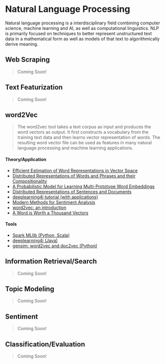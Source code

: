 # Natural Language Processing

Natural language processing is a interdisciplinary field combining computer science, machine learning and AI, as well as computational linguistics.  NLP is primarily focused on techniques to better represent unstructured text data in a mathematical form as well as models of that text to algorithmically derive meaning.

## Web Scraping

> Coming Soon!

## Text Featurization

> Coming Soon!

## word2Vec

> The word2vec tool takes a text corpus as input and produces the word vectors as output. It first constructs a vocabulary from the training text data and then learns vector representation of words. The resulting word vector file can be used as features in many natural language processing and machine learning applications.

#### Theory/Application

* [Efficient Estimation of Word Representations in
Vector Space](http://arxiv.org/pdf/1301.3781.pdf)
* [Distributed Representations of Words and Phrases
and their Compositionality](http://papers.nips.cc/paper/5021-distributed-representations-of-words-and-phrases-and-their-compositionality.pdf)
* [A Probabilistic Model for Learning Multi-Prototype Word Embeddings](http://www.aclweb.org/anthology/C14-1016)
* [Distributed Representations of Sentences and Documents](http://arxiv.org/pdf/1405.4053v2.pdf)
* [deeplearning4j tutorial (with applications)](http://deeplearning4j.org/word2vec.html)
* [Modern Methods for Sentiment Analysis](https://districtdatalabs.silvrback.com/modern-methods-for-sentiment-analysis)
* [word2vec: an introduction](http://www.folgertkarsdorp.nl/word2vec-an-introduction/)
* [A Word is Worth a Thousand Vectors](http://multithreaded.stitchfix.com/blog/2015/03/11/word-is-worth-a-thousand-vectors/)

#### Tools

* [Spark MLlib (Python, Scala)](http://spark.apache.org/docs/latest/mllib-feature-extraction.html#word2vec)
* [deeplearning4j (Java)](http://deeplearning4j.org/word2vec.html)
* [gensim: word2vec and doc2vec (Python)](https://radimrehurek.com/gensim/models/word2vec.html)

## Information Retrieval/Search

> Coming Soon!

## Topic Modeling

> Coming Soon!

## Sentiment

> Coming Soon!

## Classification/Evaluation

> Coming Soon!
